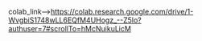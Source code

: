 colab_link-->https://colab.research.google.com/drive/1-WvgbiS1748wLL6EQfM4UHogz_--Z5lo?authuser=7#scrollTo=hMcNuikuLicM
